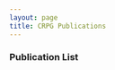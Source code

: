 ```yaml
---
layout: page
title: CRPG Publications
---
```





### Publication List

<div id="publicationlist"></div>

<script language="javascript">

  var purexml_SERG = "https://purexml-open.ewi.tudelft.nl/direct/tu/group/d40bac4b-3dd0-4427-aa5f-9331cae5d02e";
  var page_nr = location.search;

  var xhttp = new XMLHttpRequest();
  xhttp.onreadystatechange = function() {
    if (this.readyState == 4 && this.status == 200) {
      document.getElementById("publicationlist").innerHTML = this.responseText;
    }
  };
  xhttp.open("GET", purexml_SERG + page_nr, true);
  xhttp.send();
</script>

